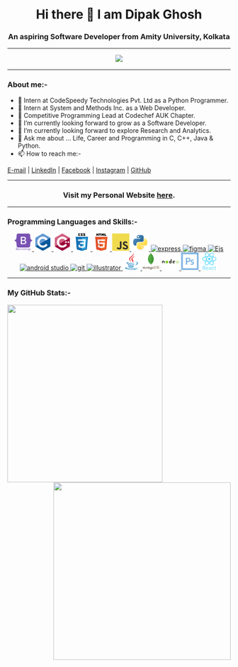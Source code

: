 <h1 align="center"> Hi there 👋 I am Dipak Ghosh</h1>
<h3 align="center">An aspiring Software Developer from Amity University, Kolkata</h3>
<hr>
<p align="center"> <img src="https://komarev.com/ghpvc/?username=DGreat49251&label=Profile%20views&color=0e75b6&style=flat" /> </p>
<hr>
<h3>About me:-</h3>
 
- 🔭 Intern at CodeSpeedy Technologies Pvt. Ltd as a Python Programmer. 
- 🔭 Intern at System and Methods Inc. as a Web Developer. 
- 🔭 Competitive Programming Lead at Codechef AUK Chapter.
- 🌱 I’m currently looking forward to grow as a Software Developer.
- 🌱 I’m currently looking forward to explore Research and Analytics.
- 💬 Ask me about ... Life, Career and Programming in C, C++, Java & Python.
- 📫 How to reach me:-

 [E-mail](mailto:dipakghosh_professional@outlook.com) | [LinkedIn](https://www.linkedin.com/in/dipak-ghosh-3b9409203) | [Facebook](https://www.facebook.com/dg15.dgreat49251/about) | [Instagram](https://www.instagram.com/dipakghosh49251/) | [GitHub](https://github.com/DGreat49251)
 <hr>
 <h3 align="center">Visit my Personal Website <a href="https://dgreat49251.github.io/dipak-ghosh/">here</a>.</h3>
 <hr>
 <h3>Programming Languages and Skills:-</h3>
<p align="center">
 <a href="https://getbootstrap.com" target="_blank"> <img 
            src="https://raw.githubusercontent.com/devicons/devicon/master/icons/bootstrap/bootstrap-plain-wordmark.svg" alt="bootstrap" width="40" 
            height="40"/> </a>
<a href="https://www.cprogramming.com/" target="_blank"> <img
            src="https://raw.githubusercontent.com/devicons/devicon/master/icons/c/c-original.svg" alt="c" width="40"
            height="40" /> </a>
<a href="https://www.w3schools.com/cpp/" target="_blank"> <img
            src="https://raw.githubusercontent.com/devicons/devicon/master/icons/cplusplus/cplusplus-original.svg"
            alt="cplusplus" width="40" height="40" /> </a>
 <a href="https://www.w3schools.com/css/" target="_blank">
        <img src="https://raw.githubusercontent.com/devicons/devicon/master/icons/css3/css3-original-wordmark.svg"
            alt="css3" width="40" height="40" /> </a>
<a href="https://www.w3.org/html/" target="_blank"> <img
            src="https://raw.githubusercontent.com/devicons/devicon/master/icons/html5/html5-original-wordmark.svg"
            alt="html5" width="40" height="40" /> </a>
 <a href="https://developer.mozilla.org/en-US/docs/Web/JavaScript" target="_blank"> <img
            src="https://raw.githubusercontent.com/devicons/devicon/master/icons/javascript/javascript-original.svg"
            alt="javascript" width="40" height="40" /> </a>
 <a href="https://www.python.org" target="_blank"> <img
            src="https://raw.githubusercontent.com/devicons/devicon/master/icons/python/python-original.svg"
            alt="python" width="40" height="40" /> </a>
 <a href="https://expressjs.com" target="_blank" title ="Express.js"> <img
            src="https://cdn.buttercms.com/8am8PZECScDawQa33Lv2"
            alt="express" width="40" height="40" /> </a>
 <a href="https://www.figma.com/" target="_blank"> <img src="https://www.vectorlogo.zone/logos/figma/figma-icon.svg" alt="figma" width="40" 
            height="40"/> </a>
  <a href="https://ejs.co/" target="_blank" title ="EJS"> <img
            src="https://cdn.icon-icons.com/icons2/2107/PNG/512/file_type_ejs_icon_130626.png" alt="Ejs" width="40"
            height="40" /> </a>
 <a href="https://developer.android.com/studio" target="_blank" title ="android studio"> <img
            src="https://2.bp.blogspot.com/-tzm1twY_ENM/XlCRuI0ZkRI/AAAAAAAAOso/BmNOUANXWxwc5vwslNw3WpjrDlgs9PuwQCLcBGAsYHQ/s1600/pasted%2Bimage%2B0.png"
            alt="android studio" width="40" height="40" /> </a>
 <a href="https://git-scm.com/" target="_blank"> <img src="https://www.vectorlogo.zone/logos/git-scm/git-scm-icon.svg" alt="git" width="40" height="40"/> </a>
 <a href="https://www.adobe.com/in/products/illustrator.html" target="_blank"> <img src="https://www.vectorlogo.zone/logos/adobe_illustrator/adobe_illustrator-icon.svg" alt="illustrator" width="40" height="40"/> </a> 
 <a href="https://www.java.com" target="_blank"> <img src="https://raw.githubusercontent.com/devicons/devicon/master/icons/java/java-original.svg" alt="java" width="40" height="40"/> </a> 
 <a href="https://www.mongodb.com/" target="_blank"> <img src="https://raw.githubusercontent.com/devicons/devicon/master/icons/mongodb/mongodb-original-wordmark.svg" alt="mongodb" width="40" height="40"/> </a> 
 <a href="https://nodejs.org" target="_blank"> <img src="https://raw.githubusercontent.com/devicons/devicon/master/icons/nodejs/nodejs-original-wordmark.svg" alt="nodejs" width="40" height="40"/> </a> 
 <a href="https://www.photoshop.com/en" target="_blank"> <img src="https://raw.githubusercontent.com/devicons/devicon/master/icons/photoshop/photoshop-line.svg" alt="photoshop" width="40" height="40"/> </a>
 <a href="https://reactjs.org/" target="_blank"> <img src="https://raw.githubusercontent.com/devicons/devicon/master/icons/react/react-original-wordmark.svg" alt="react" width="40" height="40"/> </a>
 </p>
 <hr>
<h3>My GitHub Stats:-</h3>
<a href="https://github.com/anuraghazra/github-readme-stats">
      <img width=350 height=400 align="left" src="https://github-readme-stats.vercel.app/api/top-langs/?username=DGreat49251&langs_count=20&theme=react&layout=compact&custom_title=Most used languages on GitHub" />
    </a>
<a href="https://github.com/anuraghazra/github-readme-stats" title="Go to Source">
      <img align="right" width=400 height=400 src="https://github-readme-stats.vercel.app/api?username=DGreat49251&show_icons=true&theme=react&border_color=61dafb&include_all_commits=true"/>
 </a>
